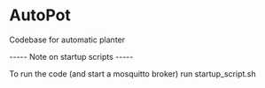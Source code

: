 # AutoPot
Codebase for automatic planter

----- Note on startup scripts -----

To run the code (and start a mosquitto broker) run startup_script.sh
